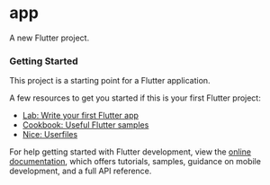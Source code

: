 # app

A new Flutter project.

### Getting Started

This project is a starting point for a Flutter application.

A few resources to get you started if this is your first Flutter project:

- [Lab: Write your first Flutter app](https://docs.flutter.dev/get-started/codelab)
- [Cookbook: Useful Flutter samples](https://docs.flutter.dev/cookbook)
- [Nice: Userfiles](https://github.com)

For help getting started with Flutter development, view the
[online documentation](https://docs.flutter.dev/), which offers tutorials,
samples, guidance on mobile development, and a full API reference.
